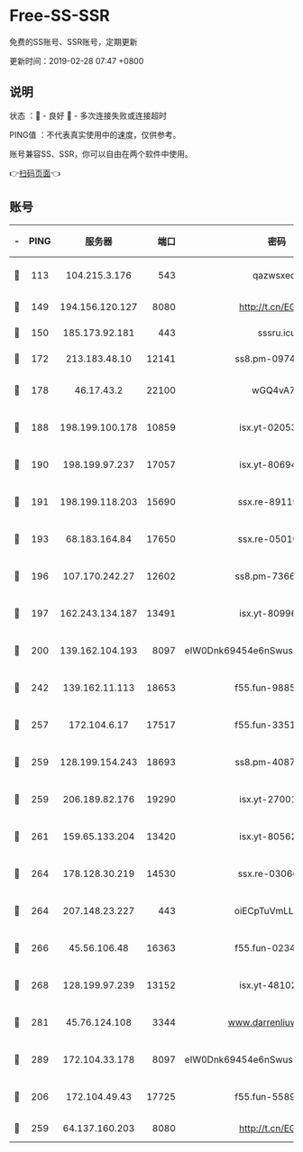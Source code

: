 # Free-SS-SSR

免费的SS账号、SSR账号，定期更新

更新时间：2019-02-28 07:47 +0800

## 说明

状态     ：🙂 - 良好 🙁 - 多次连接失败或连接超时

PING值   ：不代表真实使用中的速度，仅供参考。

账号兼容SS、SSR，你可以自由在两个软件中使用。

👉[扫码页面](https://liesauer.github.io/free-ss-ssr.github.io/)👈

## 账号

|-|PING|服务器|端口|密码|加密方式|区域|
|:----:|:----:|:-----:|-----:|:----:|:----:|:----:|
|🙂|113|104.215.3.176|543|qazwsxedc|aes-256-gcm|JP|
|🙂|149|194.156.120.127|8080|http://t.cn/EGJIyrl|rc4-md5|RU|
|🙂|150|185.173.92.181|443|sssru.icu|rc4-md5|RU|
|🙂|172|213.183.48.10|12141|ss8.pm-09745210|rc4-md5|RU|
|🙂|178|46.17.43.2|22100|wGQ4vA7D|aes-256-gcm|RU|
|🙂|188|198.199.100.178|10859|isx.yt-02053139|aes-256-cfb|US|
|🙂|190|198.199.97.237|17057|isx.yt-80694189|aes-256-cfb|US|
|🙂|191|198.199.118.203|15690|ssx.re-89119109|aes-256-cfb|US|
|🙂|193|68.183.164.84|17650|ssx.re-05010862|aes-256-cfb|US|
|🙂|196|107.170.242.27|12602|ss8.pm-73663499|aes-256-cfb|US|
|🙂|197|162.243.134.187|13491|isx.yt-80996085|aes-256-cfb|US|
|🙂|200|139.162.104.193|8097|eIW0Dnk69454e6nSwuspv9DmS201tQ0D|aes-256-cfb|JP|
|🙂|242|139.162.11.113|18653|f55.fun-98859473|aes-256-cfb|SG|
|🙂|257|172.104.6.17|17517|f55.fun-33516465|aes-256-cfb|US|
|🙂|259|128.199.154.243|18693|ss8.pm-40874243|aes-256-cfb|SG|
|🙂|259|206.189.82.176|19290|isx.yt-27001469|aes-256-cfb|SG|
|🙂|261|159.65.133.204|13420|isx.yt-80562416|aes-256-cfb|SG|
|🙂|264|178.128.30.219|14530|ssx.re-03066448|aes-256-cfb|SG|
|🙂|264|207.148.23.227|443|oiECpTuVmLLxk4Ts|aes-256-cfb|US|
|🙂|266|45.56.106.48|16363|f55.fun-02343512|aes-256-cfb|US|
|🙂|268|128.199.97.239|13152|isx.yt-48102721|aes-256-cfb|SG|
|🙂|281|45.76.124.108|3344|www.darrenliuwei.com|aes-256-cfb|AU|
|🙂|289|172.104.33.178|8097|eIW0Dnk69454e6nSwuspv9DmS201tQ0D|aes-256-cfb|SG|
|🙂|206|172.104.49.43|17725|f55.fun-55891954|aes-256-cfb|SG|
|🙂|259|64.137.160.203|8080|http://t.cn/EGJIyrl|rc4-md5|CA|
